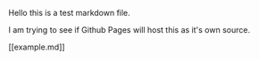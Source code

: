 Hello this is a test markdown file.

I am trying to see if Github Pages will host this as it's own source.


[[example.md]]
